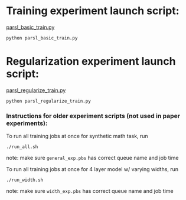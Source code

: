 # Training experiment launch script:
[parsl_basic_train.py](https://github.com/msakarvadia/memorization/blob/main/scripts/basic_training/parsl_basic_train.py)
```
python parsl_basic_train.py
```

# Regularization experiment launch script:
[parsl_regularize_train.py](https://github.com/msakarvadia/memorization/blob/main/scripts/basic_training/parsl_regularize_train.py)

```
python parsl_regularize_train.py
```

### Instructions for older experiment scripts (not used in paper experiments): 

To run all training jobs at once for synthetic math task, run

```
./run_all.sh
```

note: make sure `general_exp.pbs` has correct queue name and job time

To run all training jobs at once for 4 layer model w/ varying widths, run

```
./run_width.sh
```

note: make sure `width_exp.pbs` has correct queue name and job time




